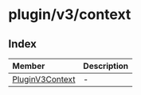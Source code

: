 # plugin/v3/context

## Index

| Member | Description |
| :------ | :------ |
| [PluginV3Context](interfaces/PluginV3Context.md) | - |
